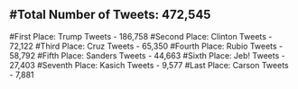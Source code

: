 #Total Number of Tweets: 472,545 
---
#First Place: Trump Tweets - 186,758
#Second Place: Clinton Tweets - 72,122
#Third Place: Cruz Tweets - 65,350
#Fourth Place: Rubio Tweets - 58,792
#Fifth Place: Sanders Tweets - 44,663
#Sixth Place: Jeb! Tweets - 27,403
#Seventh Place: Kasich Tweets - 9,577
#Last Place: Carson Tweets - 7,881
